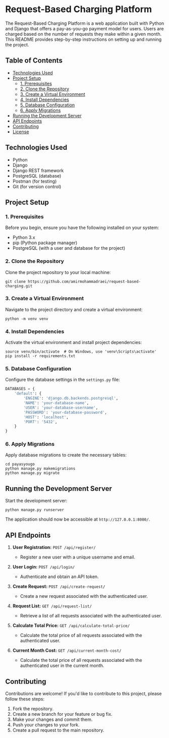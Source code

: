 # Request-Based Charging Platform

The Request-Based Charging Platform is a web application built with Python and Django that offers a pay-as-you-go payment model for users. Users are charged based on the number of requests they make within a given month. This README provides step-by-step instructions on setting up and running the project.

## Table of Contents

- [Technologies Used](#technologies-used)
- [Project Setup](#project-setup)
  - [1. Prerequisites](#1-prerequisites)
  - [2. Clone the Repository](#2-clone-the-repository)
  - [3. Create a Virtual Environment](#3-create-a-virtual-environment)
  - [4. Install Dependencies](#4-install-dependencies)
  - [5. Database Configuration](#5-database-configuration)
  - [6. Apply Migrations](#6-apply-migrations)
- [Running the Development Server](#running-the-development-server)
- [API Endpoints](#api-endpoints)
- [Contributing](#contributing)
- [License](#license)

## Technologies Used

- Python
- Django
- Django REST framework
- PostgreSQL (database)
- Postman (for testing)
- Git (for version control)

## Project Setup

### 1. Prerequisites

Before you begin, ensure you have the following installed on your system:

- Python 3.x
- pip (Python package manager)
- PostgreSQL (with a user and database for the project)

### 2. Clone the Repository

Clone the project repository to your local machine:

```shell
git clone https://github.com/amirmohammadraei/request-based-charging.git
```

### 3. Create a Virtual Environment

Navigate to the project directory and create a virtual environment:

```shell
python -m venv venv
```

### 4. Install Dependencies

Activate the virtual environment and install project dependencies:

```shell
source venv/bin/activate  # On Windows, use 'venv\Scripts\activate'
pip install -r requirements.txt
```

### 5. Database Configuration

Configure the database settings in the `settings.py` file:

```python
DATABASES = {
    'default': {
        'ENGINE': 'django.db.backends.postgresql',
        'NAME': 'your-database-name',
        'USER': 'your-database-username',
        'PASSWORD': 'your-database-password',
        'HOST': 'localhost',
        'PORT': '5432',
    }
}
```

### 6. Apply Migrations

Apply database migrations to create the necessary tables:

```shell
cd payasyougo
python manage.py makemigrations
python manage.py migrate
```

## Running the Development Server

Start the development server:

```shell
python manage.py runserver
```

The application should now be accessible at `http://127.0.0.1:8000/`.

## API Endpoints

1. **User Registration:** `POST /api/register/`
   - Register a new user with a unique username and email.

2. **User Login:** `POST /api/login/`
   - Authenticate and obtain an API token.

3. **Create Request:** `POST /api/create-request/`
   - Create a new request associated with the authenticated user.

4. **Request List:** `GET /api/request-list/`
   - Retrieve a list of all requests associated with the authenticated user.

5. **Calculate Total Price:** `GET /api/calculate-total-price/`
   - Calculate the total price of all requests associated with the authenticated user.

6. **Current Month Cost:** `GET /api/current-month-cost/`
   - Calculate the total price of all requests associated with the authenticated user in the current month.

## Contributing

Contributions are welcome! If you'd like to contribute to this project, please follow these steps:

1. Fork the repository.
2. Create a new branch for your feature or bug fix.
3. Make your changes and commit them.
4. Push your changes to your fork.
5. Create a pull request to the main repository.
